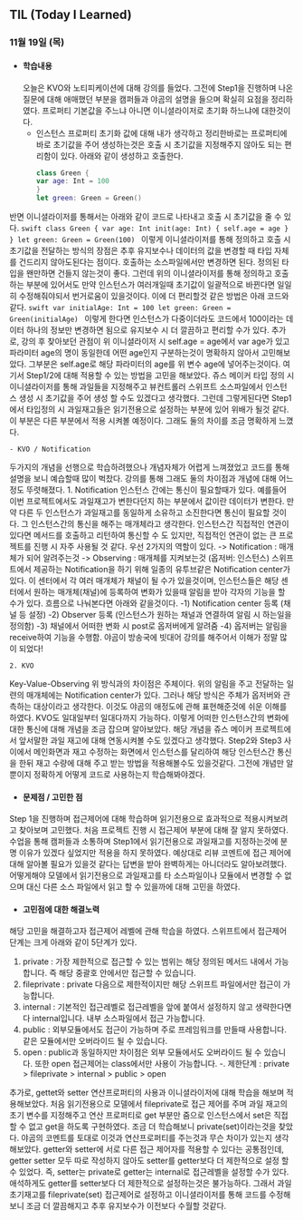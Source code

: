 ## TIL (Today I Learned)

### 11월 19일 (목)

- #### 학습내용
  오늘은 KVO와 노티피케이션에 대해 강의를 들었다. 그전에 Step1을 진행하며 나온 질문에 대해 애매했던 부분을 캠퍼들과 야곰의 설명을 들으며 확실히 요점을 정리하였다. 프로퍼티 기본값을 주느냐 아니면 이니셜라이저로 초기화 하느냐에 대한것이다. 
    - 인스턴스 프로퍼티 초기화 값에 대해
      내가 생각하고 정리한바로는 프로퍼티에 바로 초기값을 주어 생성하는것은 호출 시 초기값을 지정해주지 않아도 되는 편리함이 있다. 아래와 같이 생성하고 호출한다. 
      ```swift
      class Green {
      var age: Int = 100
      }
      let green: Green = Green()
      ```
반면 이니셜라이저를 통해서는 아래와 같이 코드로 나타내고 호출 시 초기값을 줄 수 있다.
      ```swift
class Green {
	var age: Int
	init(age: Int) {
		self.age = age
	}
}
let green: Green = Green(100)
      ```
이렇게 이니셜라이저를 통해 정의하고 호출 시 초기값을 전달하는 방식의 장점은 추후 유지보수나 데이터의 값을 변경할 때 타입 자체를 건드리지 않아도된다는 점이다. 호출하는 소스파일에서만 변경하면 된다. 정의된 타입을 왠만하면 건들지 않는것이 좋다. 그런데 위의 이니셜라이저를 통해 정의하고 호출하는 부분에 있어서도 만약 인스턴스가 여러개일때 초기값이 일괄적으로 바뀐다면 일일히 수정해줘야되서 번거로움이 있을것이다. 이에 더 편리할것 같은 방법은 아래 코드와 같다.
      ```swift
var initialAge: Int = 100
let green: Green = Green(initialAge)
      ```
이렇게 한다면 인스턴스가 다중이더라도 코드에서 100이라는 데이터 하나의 정보만 변경하면 됨으로 유지보수 시 더 깔끔하고 편리할 수가 있다.
추가로, 강의 후 찾아보던 관점이 위 이니셜라이저 시 self.age = age에서 var age가 있고 파라미터 age의 명이 동일한데 어떤 age인지 구분하는것이 명확하지 않아서 고민해보았다. 그부분은 self.age로 해당 파라미터의 age를 위 변수 age에 넣어주는것이다. 여기서 Step1/2에 대해 적용할 수 있는 방법을 고민을 해보았다. 쥬스 메이커 타입 정의 시 이니셜라이저를 통해 과일들을 지정해주고 뷰컨트롤러 스위프트 소스파일에서 인스턴스 생성 시 초기값을 주어 생성 할 수도 있겠다고 생각했다. 그런데 그렇게된다면 Step1에서 타입정의 시 과일재고들은 읽기전용으로 설정하는 부분에 있어 위배가 될것 같다. 이 부분은 다른 부분에서 적용 시켜볼 예정이다. 그래도 둘의 차이를 조금 명확하게 느꼈다.

    - KVO / Notification
두가지의 개념을 선행으로 학습하려했으나 개념자체가 어렵게 느껴졌었고 코드를 통해 설명을 보니 예습할때 많이 벅찼다. 강의를 통해 그래도 둘의 차이점과 개념에 대해 어느정도 뚜렷해졌다. 
    1. Notification
인스턴스 간에는 통신이 필요할때가 있다. 예를들어 이번 프로젝트에서도 과일재고가 변한다던지 하는 부분에서 값이란 데이터가 변한다. 만약 다른 두 인스턴스가 과일재고를 동일하게 소유하고 소진한다면 통신이 필요할 것이다. 그 인스턴스간의 통신을 해주는 매개체라고 생각한다. 인스턴스간 직접적인 연관이 있다면 메서드를 호출하고 리턴하여 통신할 수 도 있지만, 직접적인 연관이 없는 큰 프로젝트를 진행 시 자주 사용될 것 같다. 우선 2가지의 역할이 있다.
 -> Notification : 매개체가 되어 알려주는것
 -> Observing : 매개체를 지켜보는것 (옵저버: 인스턴스)
스위프트에서 제공하는 Notification을 하기 위해 일종의 유투브같은 Notification center가 있다. 이 센터에서 각 여러 매개체가 채널이 될 수가 있을것이며, 인스턴스들은 해당 센터에서 원하는 매개체(채널)에 등록하여 변화가 있을때 알림을 받아 각자의 기능을 할 수가 있다.
흐름으로 나눠본다면 아래와 같을것이다.
 -1) Notification center 등록 (채널 등 설정)
 -2) Observer 등록 (인스턴스가 원하는 채널과 연결하여 알림 시 하는일을 정의함)
 -3) 채널에서 어떠한 변화 시 post로 옵저버에게 알려줌
 -4) 옵저버는 알림을 receive하여 기능을 수행함.
야곰이 방송국에 빗대어 강의를 해주어서 이해가 정말 많이 되었다!

    2. KVO
Key-Value-Observing
위 방식과의 차이점은 주체이다. 위의 알림을 주고 전달하는 일련의 매개체에는 Notification center가 있다. 그러나 해당 방식은 주체가 옵저버와 관측하는 대상이라고 생각한다. 이것도 야곰의 애정도에 관해 표현해준것에 쉬운 이해를 하였다. KVO도 일대일부터 일대다까지 가능하다. 
이렇게 어떠한 인스턴스간의 변화에 대한 통신에 대해 개념을 조금 잡으며 알아보았다. 해당 개념을 쥬스 메이커 프로젝트에서 앞서말한 과일 재고에 대해 연동시켜볼 수도 있겠다고 생각했다. Step2와 Step3 사이에서 메인화면과 재고 수정하는 화면에서 인스턴스를 달리하여 해당 인스턴스간 통신을 한뒤 재고 수량에 대해 주고 받는 방법을 적용해볼수도 있을것같다. 그전에 개념만 알뿐이지 정확하게 어떻게 코드로 사용하는지 학습해봐야겠다.

- #### 문제점 / 고민한 점
Step 1을 진행하며 접근제어에 대해 학습하며 읽기전용으로 효과적으로 적용시켜보려고 찾아보며 고민했다. 처음 프로젝트 진행 시 접근제어 부분에 대해 잘 알지 못하였다. 수업을 통해 캠퍼들과 소통하며 Step1에서 읽기전용으로 과일재고를 지정하는것에 분명 이유가 있겠다 싶었지만 적용을 하지 못하였다. 예상대로 리뷰 코멘트에 접근 제어에 대해 알아볼 필요가 있을것 같다는 답변을 받아 완벽하게는 아니더라도 알아보려했다. 
어떻게해야 모델에서 읽기전용으로 과일재고를 타 소스파일이나 모듈에서 변경할 수 없으며 대신 다른 소스 파일에서 읽고 할 수 있을까에 대해 고민을 하였다.

- #### 고민점에 대한 해결노력
해당 고민을 해결하고자 접근제어 레벨에 관해 학습을 하였다. 스위프트에서 접근제어 단계는 크게 아래와 같이 5단계가 있다. 
 1) private
  : 가장 제한적으로 접근할 수 있는 범위는 해당 정의된 메서드 내에서 가능 합니다. 즉 해당 중괄호 안에서만 접근할 수 있습니다.
 2)  fileprivate
  : private 다음으로 제한적이지만 해당 스위프트 파일에서만 접근이 가능합니다.
 3) internal
  : 기본적인 접근레벨로 접근레벨을 앞에 붙여서 설정하지 않고 생략한다면 다 internal입니다. 내부 소스파일에서 접근 가능합니다.
 4) public
  : 외부모듈에서도 접근이 가능하며 주로 프레임워크를 만들때 사용합니다. 같은 모듈에서만 오버라이드 될 수 있습니다.
 5) open
  : public과 동일하지만 차이점은 외부 모듈에서도 오버라이드 될 수 있습니다. 또한 open 접근제어는 class에서만 사용이 가능합니다.
-. 제한단계 : private > fileprivate > internal > public > open

  추가로, gettet와 setter 연산프로퍼티의 사용과 이니셜라이저에 대해 학습을 해보며 적용해보았다. 처음 읽기전용으로 모델에서 fileprivate로 접근 제어를 주며 과일 재고의 초기 변수를 지정해주고 연산 프로퍼티로 get 부분만 줌으로 인스턴스에서 set은 직접할 수 없고 get을 하도록 구현하였다. 조금 더 학습해보니 private(set)이라는것을 찾았다. 야곰의 코멘트를 토대로 이것과 연산프로퍼티를 주는것과 무슨 차이가 있는지 생각해보았다. getter와 setter에 서로 다른 접근 제어자를 적용할 수 있다는 공통점인데, getter setter 모두 따로 작성하지 않아도 setter를 getter보다 더 제한적으로 설정 할 수 있었다. 즉, setter는 private로 getter는 internal로 접근레벨을 설정할 수가 있다. 애석하게도 getter를 setter보다 더 제한적으로 설정하는것은 불가능하다. 그래서 과일 초기재고를 fileprivate(set) 접근제어로 설정하고 이니셜라이저를 통해 코드를 수정해보니 조금 더 깔끔해지고 추후 유지보수가 이전보다 수월할 것같다.